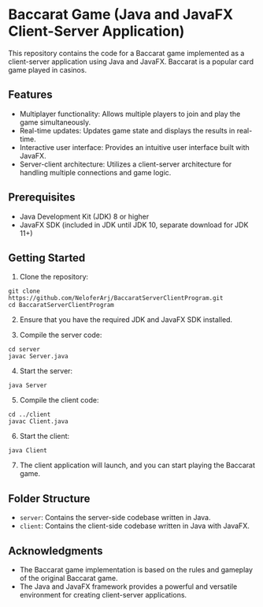# Baccarat Game (Java and JavaFX Client-Server Application)

This repository contains the code for a Baccarat game implemented as a client-server application using Java and JavaFX. Baccarat is a popular card game played in casinos.

## Features

- Multiplayer functionality: Allows multiple players to join and play the game simultaneously.
- Real-time updates: Updates game state and displays the results in real-time.
- Interactive user interface: Provides an intuitive user interface built with JavaFX.
- Server-client architecture: Utilizes a client-server architecture for handling multiple connections and game logic.

## Prerequisites

- Java Development Kit (JDK) 8 or higher
- JavaFX SDK (included in JDK until JDK 10, separate download for JDK 11+)

## Getting Started

1. Clone the repository:

```shell
git clone https://github.com/NeloferArj/BaccaratServerClientProgram.git
cd BaccaratServerClientProgram
```

2. Ensure that you have the required JDK and JavaFX SDK installed.

3. Compile the server code:

```shell
cd server
javac Server.java
```

4. Start the server:

```shell
java Server
```

5. Compile the client code:

```shell
cd ../client
javac Client.java
```

6. Start the client:

```shell
java Client
```

7. The client application will launch, and you can start playing the Baccarat game.

## Folder Structure

- `server`: Contains the server-side codebase written in Java.
- `client`: Contains the client-side codebase written in Java with JavaFX.

## Acknowledgments

- The Baccarat game implementation is based on the rules and gameplay of the original Baccarat game.
- The Java and JavaFX framework provides a powerful and versatile environment for creating client-server applications.
